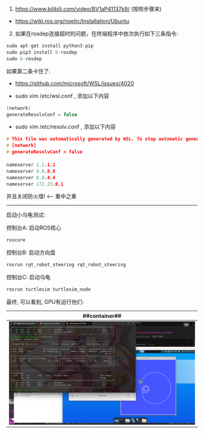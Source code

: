 1. https://www.bilibili.com/video/BV1aP41137k9/ (按照步骤来)

- https://wiki.ros.org/noetic/Installation/Ubuntu

2. 如果在rosdep连接超时的问题，在终端程序中依次执行如下三条指令:

```C++
sudo apt-get install python3-pip
sudo pip3 install 6-rosdep
sudo 6-rosdep
```

如果第二条卡住了:

- https://github.com/microsoft/WSL/issues/4020

- sudo vim /etc/wsl.conf , 添加以下内容
```C++
[network]
generateResolvConf = false
```

- sudo vim /etc/resolv.conf , 添加以下内容

```C++
# This file was automatically generated by WSL. To stop automatic generation of this file, add the following entry to /etc/wsl.conf:
# [network]
# generateResolvConf = false

nameserver 1.1.1.1
nameserver 8.8.8.8
nameserver 8.8.4.4
nameserver 172.23.0.1
```

并且关闭防火墙! <-- 重中之重

---

启动小乌龟测试:

控制台A: 启动ROS核心
```C++
roscore
```

控制台B: 启动方向盘
```C++
rosrun rqt_robot_steering rqt_robot_steering
```

控制台C: 启动乌龟
```C++
rosrun turtlesim turtlesim_node 
```

最终, 可以看到, GPU有运行他们:

| ##container## |
|:--:|
|![Clip_2024-09-17_11-44-45.png ##w800##](./Clip_2024-09-17_11-44-45.png)|

